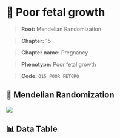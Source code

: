 # 🧪 Poor fetal growth

> **Root:** Mendelian Randomization

> **Chapter:** 15  

> **Chapter name:** Pregnancy

> **Phenotype:** Poor fetal growth  

> **Code:** `O15_POOR_FETGRO`

## 🧬 Mendelian Randomization  

<img src="/MR/Figures/Forward/O15_POOR_FETGRO.png"/>

## 📊 Data Table

<CsvTableMRF src="/MR/Data/Forward/O15_POOR_FETGRO.csv"/>

